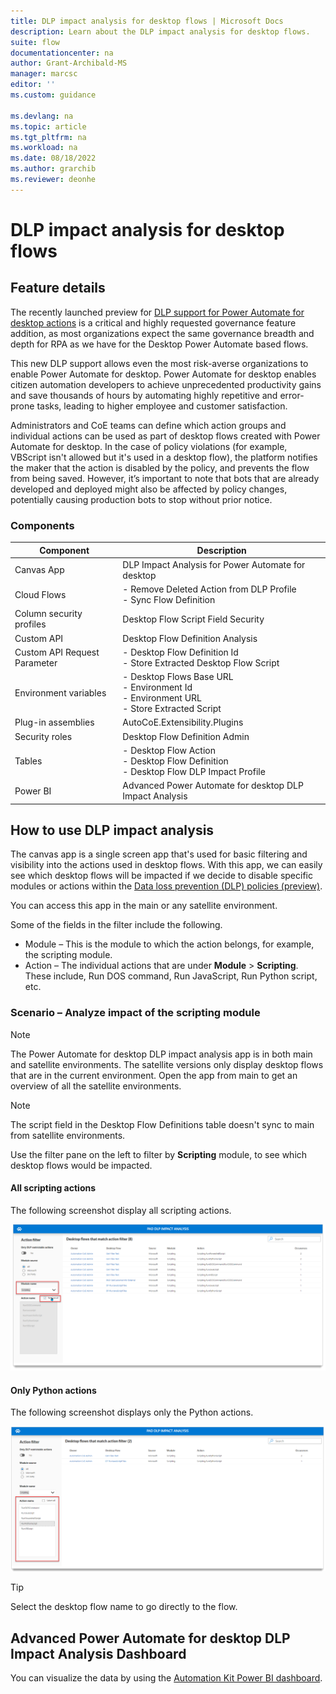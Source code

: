 ```yaml
---
title: DLP impact analysis for desktop flows | Microsoft Docs
description: Learn about the DLP impact analysis for desktop flows.
suite: flow
documentationcenter: na
author: Grant-Archibald-MS
manager: marcsc
editor: ''
ms.custom: guidance

ms.devlang: na
ms.topic: article
ms.tgt_pltfrm: na
ms.workload: na
ms.date: 08/18/2022
ms.author: grarchib
ms.reviewer: deonhe
---
```


# DLP impact analysis for desktop flows

## Feature details

The recently launched preview for [DLP support for Power Automate for desktop actions](../../desktop-flows/data-loss-prevention.md) is a critical and highly requested governance feature addition, as most organizations expect the same governance breadth and depth for RPA as we have for the Desktop Power Automate based flows.

This new DLP support allows even the most risk-averse organizations to enable Power Automate for desktop.  Power Automate for desktop enables citizen automation developers to achieve unprecedented productivity gains and save thousands of hours by automating highly repetitive and error-prone tasks, leading to higher employee and customer satisfaction.

Administrators and CoE teams can define which action groups and individual actions can be used as part of desktop flows created with Power Automate for desktop. In the case of policy violations (for example, VBScript isn't allowed but it's used in a desktop flow), the platform notifies the maker that the action is disabled by the policy, and prevents the flow from being saved. However, it’s important to note that bots that are already developed and deployed might also be affected by policy changes, potentially causing production bots to stop without prior notice.

### Components

Component|Description
---------|-----------
Canvas App|DLP Impact Analysis for Power Automate for desktop
Cloud Flows|- Remove Deleted Action from DLP Profile </br>- Sync Flow Definition
Column security profiles|Desktop Flow Script Field Security
Custom API|Desktop Flow Definition Analysis
Custom API Request Parameter|- Desktop Flow Definition Id </br>- Store Extracted Desktop Flow Script
Environment variables|- Desktop Flows Base URL</br>- Environment Id</br>- Environment URL</br>- Store Extracted Script
Plug-in assemblies|AutoCoE.Extensibility.Plugins
Security roles|Desktop Flow Definition Admin
Tables|- Desktop Flow Action </br>- Desktop Flow Definition </br>- Desktop Flow DLP Impact Profile
Power BI|Advanced Power Automate for desktop DLP Impact Analysis

## How to use DLP impact analysis

The canvas app is a single screen app that's used for basic filtering and visibility into the actions used in desktop flows. With this app, we can easily see which desktop flows will be impacted if we decide to disable specific modules or actions within the [Data loss prevention (DLP) policies (preview)](/power-automate/desktop-flows/data-loss-prevention).

You can access this app in the main or any satellite environment.

Some of the fields in the filter include the following.

- Module – This is the module to which the action belongs, for example, the scripting module.
- Action – The individual actions that are under **Module** > **Scripting**. These include, Run DOS command, Run JavaScript, Run Python script, etc.

### Scenario – Analyze impact of the scripting module

>[!NOTE]
>The Power Automate for desktop DLP impact analysis app is in both main and satellite environments. The satellite versions only display desktop flows that are in the current environment. Open the app from main to get an overview of all the satellite environments.

>[!NOTE]
>The script field in the Desktop Flow Definitions table doesn't sync to main from satellite environments.  

Use the filter pane on the left to filter by **Scripting** module, to see which desktop flows would be impacted.

#### All scripting actions

The following screenshot display all scripting actions.

![This screenshot displays the scripting actions](media/scripting-actions.png)

#### Only Python actions

The following screenshot displays only the Python actions.

![This screenshot displays only Python actions](media/python-actions.png)

>[!TIP]
>Select the desktop flow name to go directly to the flow.

## Advanced Power Automate for desktop DLP Impact Analysis Dashboard

You can visualize the data by using the [Automation Kit Power BI dashboard](use-automation-kit.md#automation-kit-power-bi-dashboard).

